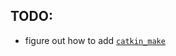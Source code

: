 
## TODO:

 - figure out how to add [`catkin_make`](http://emanual.robotis.com/docs/en/platform/turtlebot3/raspberry_pi_3_setup/#3-install-dependent-packages-on-turtlebot-pc)
